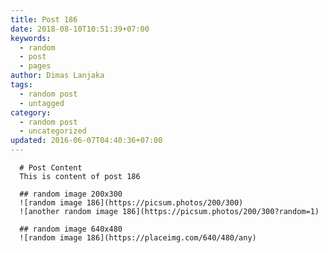 ```yaml
---
title: Post 186
date: 2018-08-10T10:51:39+07:00
keywords:
  - random
  - post
  - pages
author: Dimas Lanjaka
tags:
  - random post
  - untagged
category:
  - random post
  - uncategorized
updated: 2016-06-07T04:40:36+07:00
---
```


      # Post Content
      This is content of post 186

      ## random image 200x300
      ![random image 186](https://picsum.photos/200/300)
      ![another random image 186](https://picsum.photos/200/300?random=1)

      ## random image 640x480
      ![random image 186](https://placeimg.com/640/480/any)
      